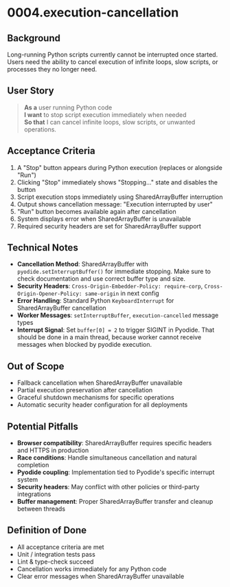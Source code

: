 # 0004.execution-cancellation

## Background

Long-running Python scripts currently cannot be interrupted once started. Users need the ability to cancel execution of infinite loops, slow scripts, or processes they no longer need.

## User Story

> **As a** user running Python code  
> **I want** to stop script execution immediately when needed  
> **So that** I can cancel infinite loops, slow scripts, or unwanted operations.

## Acceptance Criteria

1. A "Stop" button appears during Python execution (replaces or alongside "Run")
2. Clicking "Stop" immediately shows "Stopping..." state and disables the button
3. Script execution stops immediately using SharedArrayBuffer interruption
4. Output shows cancellation message: "Execution interrupted by user"
5. "Run" button becomes available again after cancellation
6. System displays error when SharedArrayBuffer is unavailable
7. Required security headers are set for SharedArrayBuffer support

## Technical Notes

- **Cancellation Method**: SharedArrayBuffer with `pyodide.setInterruptBuffer()` for immediate stopping. Make sure to check documentation and use correct buffer type and size.
- **Security Headers**: `Cross-Origin-Embedder-Policy: require-corp`, `Cross-Origin-Opener-Policy: same-origin` in next config
- **Error Handling**: Standard Python `KeyboardInterrupt` for SharedArrayBuffer cancellation
- **Worker Messages**: `setInterruptBuffer`, `execution-cancelled` message types
- **Interrupt Signal**: Set `buffer[0] = 2` to trigger SIGINT in Pyodide. That should be done in a main thread, because worker cannot receive messages when blocked by pyodide execution.

## Out of Scope

- Fallback cancellation when SharedArrayBuffer unavailable
- Partial execution preservation after cancellation
- Graceful shutdown mechanisms for specific operations
- Automatic security header configuration for all deployments

## Potential Pitfalls

- **Browser compatibility**: SharedArrayBuffer requires specific headers and HTTPS in production
- **Race conditions**: Handle simultaneous cancellation and natural completion
- **Pyodide coupling**: Implementation tied to Pyodide's specific interrupt system
- **Security headers**: May conflict with other policies or third-party integrations
- **Buffer management**: Proper SharedArrayBuffer transfer and cleanup between threads

## Definition of Done

- All acceptance criteria are met
- Unit / integration tests pass
- Lint & type-check succeed
- Cancellation works immediately for any Python code
- Clear error messages when SharedArrayBuffer unavailable
